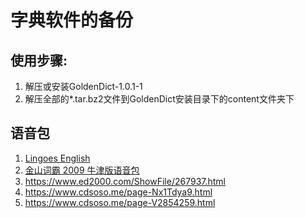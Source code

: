 # 字典软件的备份
## 使用步骤:
1. 解压或安装GoldenDict-1.0.1-1
2. 解压全部的*.tar.bz2文件到GoldenDict安装目录下的content文件夹下




## 语音包
1. [Lingoes English](http://www.lingoes.cn/download/speech/Lingoes%20English.zip)
2. [金山词霸 2009 牛津版语音包](https://www.ed2000.com/ShowFile/267937.html)
 1. https://www.ed2000.com/ShowFile/267937.html
 2. https://www.cdsoso.me/page-Nx1Tdya9.html
 3. https://www.cdsoso.me/page-V2854259.html

